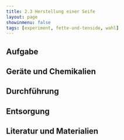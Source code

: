 ```yaml
---
title: 2.3 Herstellung einer Seife
layout: page
showinmenu: false
tags: [experiment, fette-und-tenside, wahl]
---
```


## Aufgabe

## Geräte und Chemikalien

## Durchführung

## Entsorgung

## Literatur und Materialien
